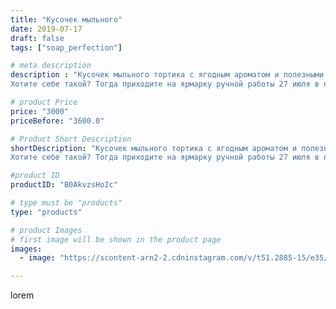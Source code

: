 ```yaml
---
title: "Кусочек мыльного"
date: 2019-07-17
draft: false
tags: ["soap_perfection"]

# meta description
description : "Кусочек мыльного тортика с ягодным ароматом и полезными маслами для кожи👍
Хотите себе такой? Тогда приходите на ярмарку ручной работы 27 июля в парк Цветник😉🤗"

# product Price
price: "3000"
priceBefore: "3600.0"

# Product Short Description
shortDescription: "Кусочек мыльного тортика с ягодным ароматом и полезными маслами для кожи👍
Хотите себе такой? Тогда приходите на ярмарку ручной работы 27 июля в парк Цветник😉🤗"

#product ID
productID: "B0AkvzsHo2c"

# type must be "products"
type: "products"

# product Images
# first image will be shown in the product page
images:
  - image: "https://scontent-arn2-2.cdninstagram.com/v/t51.2885-15/e35/67548258_477986159413296_3186362237290166376_n.jpg?se=7&tp=1&_nc_ht=scontent-arn2-2.cdninstagram.com&_nc_cat=100&_nc_ohc=aze7KOz4e1UAX_Ar7Yk&ccb=7-4&oh=2f997183373f82cc21d0834bce1a1cad&oe=60822C5E&ig_cache_key=MjA4OTgzMTg0MjA5MDc0OTM0MA%3D%3D.2-ccb7-4"

---
```

lorem
